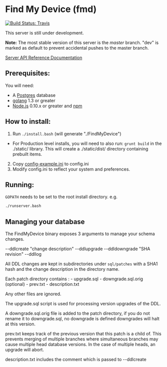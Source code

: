 # Find My Device (fmd)

[![Build Status: Travis](https://travis-ci.org/mozilla-services/FindMyDevice.svg?branch=dev)](https://travis-ci.org/mozilla-services/FindMyDevice)

This server is still under development.

**Note:** The most stable version of this server is the *master* branch. "dev"
is marked as default to prevent accidental pushes to the master branch.

[Server API Reference Documentation](https://wiki.mozilla.org/Services/WheresMyFox#Server_API_Reference.2FDocumentation)

## Prerequisites:

You will need:

- A [Postgres](http://www.postgresql.org/) database
- [golang](http://golang.org/) 1.3 or greater
- [Node.js](http://nodejs.org/) 0.10.x or greater and [npm](http://npmjs.org/)

## How to install:

1. Run `./install.bash` (will generate "./FindMyDevice")
  - For Production level installs, you will need to also run:
    `grunt build` in the ./static/ library. This will create a
    ./static/dist/ directory containing prebuilt items.
2. Copy [config-example.ini](config-sample.ini) to config.ini
3. Modify config.ini to reflect your system and preferences.

## Running:

`GOPATH` needs to be set to the root install directory. e.g.

```sh
./runserver.bash
```


## Managing your database

The FindMyDevice binary exposes 3 arguments to manage your schema
changes.

--ddlcreate "change description"
--ddlupgrade
--ddldowngrade "SHA revision"
--ddllog

All DDL changes are kept in subdirectories under `sql/patches` with a SHA1 hash and the change description in the directory name.

Each patch directory contains :
    - upgrade.sql
    - downgrade.sql.orig (optional)
    - prev.txt
    - description.txt

Any other files are ignored.

The upgrade.sql script is used for processing version upgrades of the
DDL.

A downgrade.sql.orig file is added to the patch directory, if you do
not rename it to downgrade.sql, no downgrade is defined downgrades
will halt at this version.

prev.txt keeps track of the previous version that this patch is a
child of.  This prevents merging of multiple branches where
simultaneous branches may cause multiple head database versions.  In
the case of multiple heads, an upgrade will abort.

description.txt includes the comment which is passed to --ddlcreate

